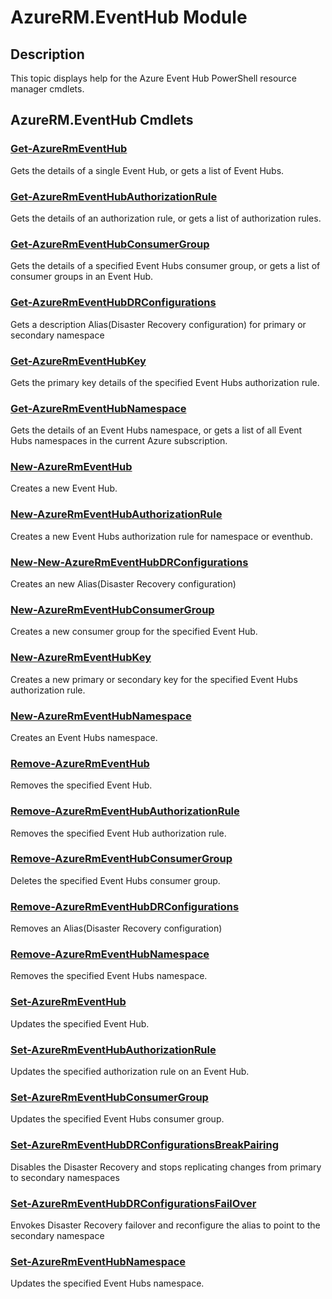 ﻿---
Module Name: AzureRM.EventHub
Module Guid: 5728d353-7ad5-42d8-b00a-46aaecf07b91
Download Help Link: None_Azure
Help Version: 4.0.0.0
Locale: en-US
---

# AzureRM.EventHub Module
## Description
This topic displays help for the Azure Event Hub PowerShell resource manager cmdlets.

## AzureRM.EventHub Cmdlets
### [Get-AzureRmEventHub](Get-AzureRmEventHub.md)
Gets the details of a single Event Hub, or gets a list of Event Hubs.

### [Get-AzureRmEventHubAuthorizationRule](Get-AzureRmEventHubAuthorizationRule.md)
Gets the details of an authorization rule, or gets a list of authorization rules.

### [Get-AzureRmEventHubConsumerGroup](Get-AzureRmEventHubConsumerGroup.md)
Gets the details of a specified Event Hubs consumer group, or gets a list of consumer groups in an Event Hub.

### [Get-AzureRmEventHubDRConfigurations](Get-AzureRmEventHubDRConfigurations.md)
Gets a description Alias(Disaster Recovery configuration) for primary or secondary namespace

### [Get-AzureRmEventHubKey](Get-AzureRmEventHubKey.md)
Gets the primary key details of the specified Event Hubs authorization rule.

### [Get-AzureRmEventHubNamespace](Get-AzureRmEventHubNamespace.md)
Gets the details of an Event Hubs namespace, or gets a list of all Event Hubs namespaces in the current Azure subscription.

### [New-AzureRmEventHub](New-AzureRmEventHub.md)
Creates a new Event Hub.

### [New-AzureRmEventHubAuthorizationRule](New-AzureRmEventHubAuthorizationRule.md)
Creates a new Event Hubs authorization rule for namespace or eventhub.

### [New-New-AzureRmEventHubDRConfigurations](New-New-AzureRmEventHubDRConfigurations.md)
Creates an new Alias(Disaster Recovery configuration)

### [New-AzureRmEventHubConsumerGroup](New-AzureRmEventHubConsumerGroup.md)
Creates a new consumer group for the specified Event Hub.

### [New-AzureRmEventHubKey](New-AzureRmEventHubKey.md)
Creates a new primary or secondary key for the specified Event Hubs authorization rule.

### [New-AzureRmEventHubNamespace](New-AzureRmEventHubNamespace.md)
Creates an Event Hubs namespace.

### [Remove-AzureRmEventHub](Remove-AzureRmEventHub.md)
Removes the specified Event Hub.

### [Remove-AzureRmEventHubAuthorizationRule](Remove-AzureRmEventHubAuthorizationRule.md)
Removes the specified Event Hub authorization rule.

### [Remove-AzureRmEventHubConsumerGroup](Remove-AzureRmEventHubConsumerGroup.md)
Deletes the specified Event Hubs consumer group.

### [Remove-AzureRmEventHubDRConfigurations](Remove-AzureRmEventHubDRConfigurations.md)
Removes an Alias(Disaster Recovery configuration)

### [Remove-AzureRmEventHubNamespace](Remove-AzureRmEventHubNamespace.md)
Removes the specified Event Hubs namespace.

### [Set-AzureRmEventHub](Set-AzureRmEventHub.md)
Updates the specified Event Hub.

### [Set-AzureRmEventHubAuthorizationRule](Set-AzureRmEventHubAuthorizationRule.md)
Updates the specified authorization rule on an Event Hub.

### [Set-AzureRmEventHubConsumerGroup](Set-AzureRmEventHubConsumerGroup.md)
Updates the specified Event Hubs consumer group.

### [Set-AzureRmEventHubDRConfigurationsBreakPairing](Set-AzureRmEventHubDRConfigurationsBreakPairing.md)
Disables the Disaster Recovery and stops replicating changes from primary to secondary namespaces

### [Set-AzureRmEventHubDRConfigurationsFailOver](Set-AzureRmEventHubDRConfigurationsFailOver.md)
Envokes Disaster Recovery failover and reconfigure the alias to point to the secondary namespace

### [Set-AzureRmEventHubNamespace](Set-AzureRmEventHubNamespace.md)
Updates the specified Event Hubs namespace.

